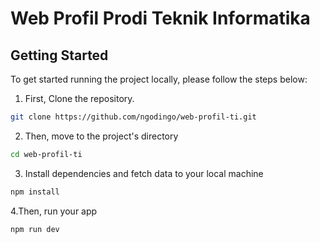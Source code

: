 # Web Profil Prodi Teknik Informatika

## Getting Started

To get started running the project locally, please follow the steps below:

1. First, Clone the repository.

```bash
git clone https://github.com/ngodingo/web-profil-ti.git
```

2. Then, move to the project's directory

```bash
cd web-profil-ti
```

3. Install dependencies and fetch data to your local machine

```bash
npm install
```

4.Then, run your app

```bash
npm run dev
```
